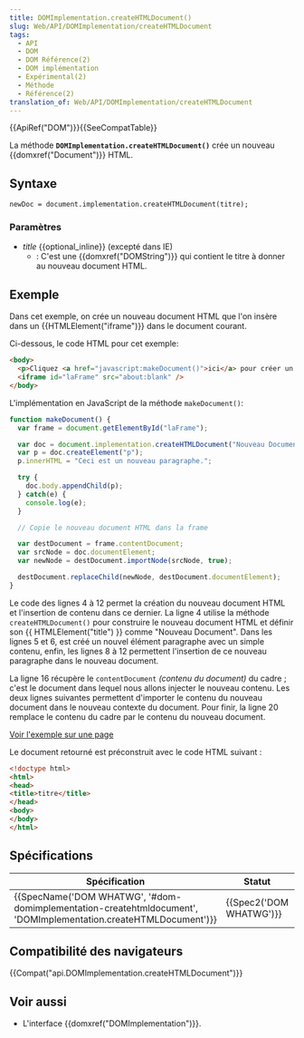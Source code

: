 ```yaml
---
title: DOMImplementation.createHTMLDocument()
slug: Web/API/DOMImplementation/createHTMLDocument
tags:
  - API
  - DOM
  - DOM Référence(2)
  - DOM implémentation
  - Expérimental(2)
  - Méthode
  - Référence(2)
translation_of: Web/API/DOMImplementation/createHTMLDocument
---
```

{{ApiRef("DOM")}}{{SeeCompatTable}}

La méthode **`DOMImplementation.createHTMLDocument()`**  crée un nouveau {{domxref("Document")}} HTML.

## Syntaxe

    newDoc = document.implementation.createHTMLDocument(titre);

### Paramètres

- *title*  {{optional_inline}}  (excepté dans IE)
  - : C'est une {{domxref("DOMString")}} qui contient le titre à donner au nouveau document HTML.

## Exemple

Dans cet exemple, on crée un nouveau document HTML que l'on insère dans un {{HTMLElement("iframe")}} dans le document courant.

Ci-dessous, le code HTML pour cet exemple:

```html
<body>
  <p>Cliquez <a href="javascript:makeDocument()">ici</a> pour créer un nouveau document et l'insérer au dessous.</p>
  <iframe id="laFrame" src="about:blank" />
</body>
```

L'implémentation en JavaScript de la méthode `makeDocument()`:

```js
function makeDocument() {
  var frame = document.getElementById("laFrame");

  var doc = document.implementation.createHTMLDocument("Nouveau Document");
  var p = doc.createElement("p");
  p.innerHTML = "Ceci est un nouveau paragraphe.";

  try {
    doc.body.appendChild(p);
  } catch(e) {
    console.log(e);
  }

  // Copie le nouveau document HTML dans la frame

  var destDocument = frame.contentDocument;
  var srcNode = doc.documentElement;
  var newNode = destDocument.importNode(srcNode, true);

  destDocument.replaceChild(newNode, destDocument.documentElement);
}
```

Le code des lignes 4 à 12 permet la création du nouveau document HTML et l'insertion de contenu dans ce dernier. La ligne 4 utilise la méthode `createHTMLDocument()` pour construire le nouveau document HTML et définir son {{ HTMLElement("title") }} comme "Nouveau Document". Dans les lignes 5 et 6, est créé un nouvel élément paragraphe avec un simple contenu, enfin, les lignes 8 à 12 permettent l'insertion de ce nouveau paragraphe dans le nouveau document.

La ligne 16 récupère le `contentDocument` _(contenu du document)_ du cadre ; c'est le document dans lequel nous allons injecter le nouveau contenu. Les deux lignes suivantes permettent d'importer le contenu du nouveau document dans le nouveau contexte du document. Pour finir, la ligne 20 remplace le contenu du cadre par le contenu du nouveau document.

[Voir l'exemple sur une page](/samples/domref/createHTMLDocument.html)

Le document retourné est préconstruit avec le code HTML suivant :

```html
<!doctype html>
<html>
<head>
<title>titre</title>
</head>
<body>
</body>
</html>
```

## Spécifications

| Spécification                                                                                                                                        | Statut                           | Commentaire          |
| ---------------------------------------------------------------------------------------------------------------------------------------------------- | -------------------------------- | -------------------- |
| {{SpecName('DOM WHATWG', '#dom-domimplementation-createhtmldocument', 'DOMImplementation.createHTMLDocument')}} | {{Spec2('DOM WHATWG')}} | Première définition. |

## Compatibilité des navigateurs

{{Compat("api.DOMImplementation.createHTMLDocument")}}

## Voir aussi

- L'interface {{domxref("DOMImplementation")}}.
